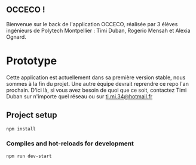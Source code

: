 ## OCCECO !
Bienvenue sur le back de l'application OCCECO, réalisée par 3 élèves ingénieurs de Polytech Montpellier : Timi Duban, Rogerio Mensah et Alexia Ognard.

# Prototype
Cette application est actuellement dans sa première version stable, nous sommes à la fin du projet.
Une autre équipe devrait reprendre ce repo l'an prochain. D'ici là, si vous avez besoin de quoi que ce soit, contactez Timi Duban sur n'importe quel réseau ou sur ti.mi.34@hotmail.fr

## Project setup
```
npm install
```

### Compiles and hot-reloads for development
```
npm run dev-start
```

